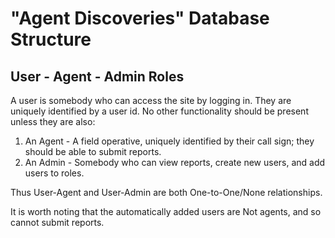 # "Agent Discoveries" Database Structure

## User - Agent - Admin Roles
A user is somebody who can access the site by logging in. They are uniquely identified by a user id. No other functionality should be present unless they are also:

1) An Agent - A field operative, uniquely identified by their call sign; they should be able to submit reports.
2) An Admin - Somebody who can view reports, create new users, and add users to roles.

Thus User-Agent and User-Admin are both One-to-One/None relationships.

It is worth noting that the automatically added users are Not agents, and so cannot submit reports.
